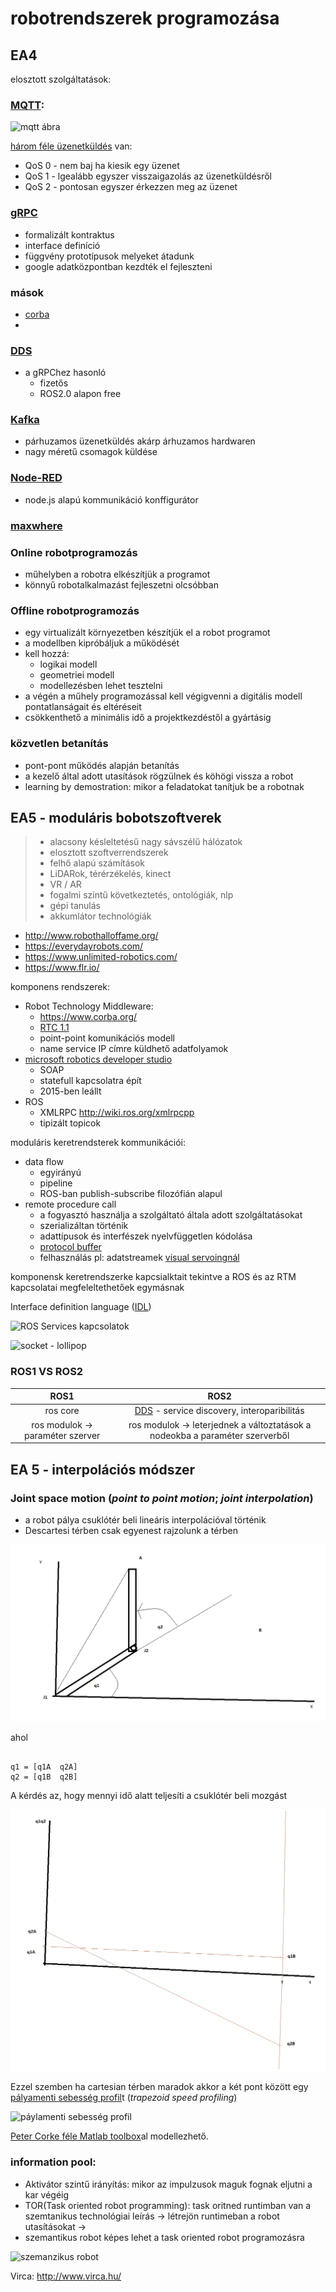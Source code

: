  # robotrendszerek programozása

## EA4
elosztott szolgáltatások:
### [MQTT](https://mqtt.org/):

![mqtt ábra](https://mqtt.org/assets/img/mqtt-publish-subscribe.png)

[három féle üzenetküldés](https://www.techtarget.com/searchunifiedcommunications/definition/QoS-Quality-of-Service) van:
- QoS 0 - nem baj ha kiesik egy üzenet
- QoS 1 - lgealább egyszer visszaigazolás az üzenetküldésről
- QoS 2 - pontosan egyszer  érkezzen meg az üzenet

### [gRPC](https://grpc.io/)
- formalizált kontraktus
- interface definíció
- függvény prototípusok melyeket átadunk
- google adatközpontban kezdték el fejleszteni

### mások
- [corba](https://hu.wikipedia.org/wiki/Common_Object_Request_Broker_Architecture)
- []()

### [DDS](https://en.wikipedia.org/wiki/Data_Distribution_Service)
- a gRPChez hasonló
  - fizetős
  - ROS2.0 alapon free
  
### [Kafka](https://kafka.apache.org/)
- párhuzamos üzenetküldés akárp árhuzamos hardwaren
- nagy méretű csomagok küldése

### [Node-RED](https://nodered.org/)
- node.js alapú kommunikáció konffigurátor

### [maxwhere](https://www.maxwhere.com/)

### Online robotprogramozás
- műhelyben a robotra elkészítjük a programot
- könnyű robotalkalmazást fejleszetni olcsóbban

### Offline robotprogramozás
- egy virtualizált környezetben készítjük el a robot programot
- a modellben kipróbáljuk a működését
- kell hozzá:
  - logikai modell
  - geometriei modell
  - modellezésben lehet tesztelni
- a végén a műhely programozással kell végigvenni a digitális modell pontatlanságait és eltéréseit
- csökkenthető a minimális idő a projektkezdéstől a gyártásig

### közvetlen betanítás
- pont-pont működés alapján betanítás
- a kezelő által adott utasítások rögzülnek és köhögi vissza a robot
- learning by demostration: mikor a feladatokat tanítjuk be a robotnak


## EA5 - moduláris bobotszoftverek 
> - alacsony késleltetésű nagy sávszélű hálózatok
> - elosztott szoftverrendszerek
> - felhő alapú számítások
> - LiDARok, térérzékelés, kinect
> - VR / AR
> - fogalmi szintű következtetés, ontológiák, nlp
> - gépi tanulás
> - akkumlátor technológiák

- http://www.robothalloffame.org/
- https://everydayrobots.com/
- https://www.unlimited-robotics.com/
- https://www.flr.io/

komponens rendszerek:
- Robot Technology Middleware: 
  - https://www.corba.org/
  - [RTC 1.1](https://www.omg.org/spec/RTC/1.1/About-RTC/)
  - point-point komunikációs modell
  - name service IP címre küldhető adatfolyamok
- [microsoft robotics developer studio](https://en.wikipedia.org/wiki/Microsoft_Robotics_Developer_Studio)
  - SOAP
  - statefull kapcsolatra épít
  - 2015-ben leállt
- ROS
  - XMLRPC http://wiki.ros.org/xmlrpcpp
  - tipizált topicok
  
moduláris keretrendsterek kommunikációi:
 - data flow
   - egyirányú
   - pipeline
   - ROS-ban publish-subscribe filozófián alapul
 - remote procedure call
   - a fogyasztó használja a szolgáltató általa adott szolgáltatásokat
   - szerializáltan történik
   - adattípusok és interfészek nyelvfüggetlen kódolása
   - [protocol buffer](https://developers.google.com/protocol-buffers)
   - felhasználás pl: adatstreamek [visual servoingnál](https://en.wikipedia.org/wiki/Visual_servoing)

komponensk keretrendszerke kapcsialktait tekintve a ROS és az RTM kapcsolatai megfeleltethetőek egymásnak

Interface definition language ([IDL](https://www.techtarget.com/whatis/definition/IDL-interface-definition-language))

![ ROS Services kapcsolatok](https://answers.ros.org/upfiles/13283489446262677.jpg)

![socket - lollipop](https://openrtm.org/openrtm/sites/default/files/1681/provider_and_consumer_en.png)

### ROS1 VS ROS2
| ROS1 |ROS2 |
|:----:|:----:|
| ros core | [DDS](https://design.ros2.org/articles/ros_on_dds.html) - service discovery, interoparibilitás |
| ros modulok -> paraméter szerver | ros modulok -> leterjednek a változtatások a nodeokba a paraméter szerverből |


## EA 5 - interpolációs módszer
### Joint space motion (*point to point motion*; *joint interpolation*)
- a robot pálya csuklótér beli lineáris interpolációval történik
- Descartesi térben csak egyenest rajzolunk a térben

![csuklomozgas példa](https://github.com/gabboraron/robotrendszerek_programozasa/blob/main/csuklomozgas_feladat.png)

ahol
```

q1 = [q1A  q2A]
q2 = [q1B  q2B]

```

A kérdés az, hogy mennyi idő alatt teljesíti a csuklótér beli mozgást

![csuklómmozgas példa vége](https://github.com/gabboraron/robotrendszerek_programozasa/blob/main/csuklomozgas_feladat2.png)

 Ezzel szemben ha cartesian térben maradok akkor a két pont között egy [pályamenti sebesség profil](https://www.linearmotiontips.com/how-to-calculate-velocity/)t (*trapezoid speed profiling*)
 
 ![páylamenti  sebesség profil](https://www.mathworks.com/help/examples/robotics/win64/DesignATrajectoryWithVelocityLimitsUsingTrapVelTrajExample_03.png)
 
[Peter Corke féle Matlab toolbox](https://petercorke.com/toolboxes/robotics-toolbox/)al modellezhető.

### information pool:
- Aktivátor szintű irányítás: mikor az impulzusok maguk fognak eljutni a kar végéig
- TOR(Task oriented robot programming): task oritned runtimban van a szemtanikus technológiai leírás -> létrejön runtimeban a robot  utasításokat -> 
- szemantikus robot képes lehet a task oriented robot programozásra 

![szemanzikus robot](http://ai.stanford.edu/blog/assets/img/posts/2020-03-17-modeling-risky-humans/image1.png)

Virca: http://www.virca.hu/



